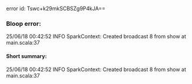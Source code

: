 error id: Tswc+k29mkSCBSZg9P4kJA==
### Bloop error:

25/06/18 00:42:52 INFO SparkContext: Created broadcast 8 from show at main.scala:37
#### Short summary: 

25/06/18 00:42:52 INFO SparkContext: Created broadcast 8 from show at main.scala:37